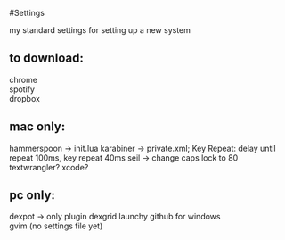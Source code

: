 #Settings

my standard settings for setting up a new system

## to download:
chrome  
spotify  
dropbox  

## mac only:
hammerspoon -> init.lua 
karabiner -> private.xml; Key Repeat: delay until repeat 100ms, key repeat 40ms 
seil -> change caps lock to 80 
textwrangler? 
xcode? 

## pc only: 
dexpot -> only plugin dexgrid
launchy
github for windows  
gvim (no settings file yet)
